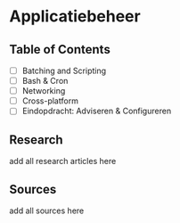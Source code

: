 # Applicatiebeheer

## Table of Contents

- [ ] Batching and Scripting
- [ ] Bash & Cron
- [ ] Networking
- [ ] Cross-platform
- [ ] Eindopdracht: Adviseren & Configureren

## Research

add all research articles here

## Sources

add all sources here
